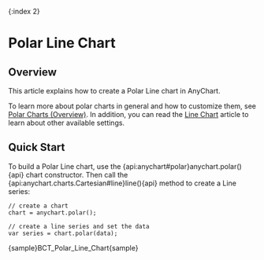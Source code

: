 {:index 2}
# Polar Line Chart

## Overview

This article explains how to create a Polar Line chart in AnyChart.

To learn more about polar charts in general and how to customize them, see [Polar Charts (Overview)](Overview). In addition, you can read the [Line Chart](../Line_Chart) article to learn about other available settings.

## Quick Start

To build a Polar Line chart, use the {api:anychart#polar}anychart.polar(){api} chart constructor. Then call the {api:anychart.charts.Cartesian#line}line(){api} method to create a Line series:

```
// create a chart
chart = anychart.polar();

// create a line series and set the data
var series = chart.polar(data);
```

{sample}BCT\_Polar\_Line\_Chart{sample}